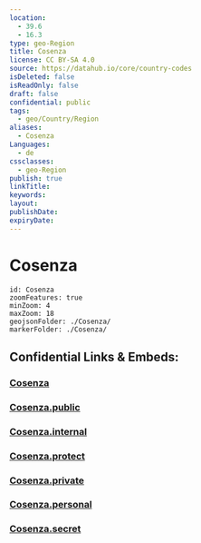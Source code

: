```yaml
---
location:
  - 39.6
  - 16.3
type: geo-Region
title: Cosenza
license: CC BY-SA 4.0
source: https://datahub.io/core/country-codes
isDeleted: false
isReadOnly: false
draft: false
confidential: public
tags:
  - geo/Country/Region
aliases:
  - Cosenza
Languages:
  - de
cssclasses:
  - geo-Region
publish: true
linkTitle:
keywords:
layout:
publishDate:
expiryDate:
---
```


# Cosenza

```leaflet
id: Cosenza
zoomFeatures: true 
minZoom: 4 
maxZoom: 18
geojsonFolder: ./Cosenza/
markerFolder: ./Cosenza/
```


## Confidential Links & Embeds: 

### [Cosenza](/_Standards/Earth/Continent/Europe/Europe~South/Italy/regions~Italy/Calabria/Cosenza.md) 

### [Cosenza.public](/_public/Earth/Continent/Europe/Europe~South/Italy/regions~Italy/Calabria/Cosenza.public.md) 

### [Cosenza.internal](/_internal/Earth/Continent/Europe/Europe~South/Italy/regions~Italy/Calabria/Cosenza.internal.md) 

### [Cosenza.protect](/_protect/Earth/Continent/Europe/Europe~South/Italy/regions~Italy/Calabria/Cosenza.protect.md) 

### [Cosenza.private](/_private/Earth/Continent/Europe/Europe~South/Italy/regions~Italy/Calabria/Cosenza.private.md) 

### [Cosenza.personal](/_personal/Earth/Continent/Europe/Europe~South/Italy/regions~Italy/Calabria/Cosenza.personal.md) 

### [Cosenza.secret](/_secret/Earth/Continent/Europe/Europe~South/Italy/regions~Italy/Calabria/Cosenza.secret.md)

